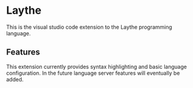# Laythe

This is the visual studio code extension to the Laythe programming language.

## Features

This extension currently provides syntax highlighting and basic language configuration. In the future language server features will eventually be added.

